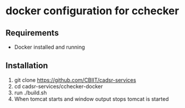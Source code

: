 docker configuration for cchecker
=====

## Requirements ##
* Docker installed and running

## Installation ##
1. git clone https://github.com/CBIIT/cadsr-services
2. cd cadsr-services/cchecker-docker
3. run ./build.sh
4. When tomcat starts and window output stops tomcat is started
